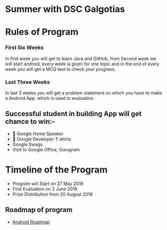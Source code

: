 # Summer with DSC Galgotias

# Rules of Program
### First Six Weeks
In first week you will get to learn Java and GitHub, from Second week we will start android, every week is given for 
one topic and in the end of every week you will get a MCQ test to check your progress. 
### Last Three Weeks
In last 3 weeks you will get a problem statement on which you have to make a  Android App. which is used to evaluation. 

## Successful student in building App will get chance to win:-
* 🥇 Google Home Speaker
* 🥇 Google Developer T-shirts
*   Google Swags
*   Visit to Google Office, Gurugram
 
# Timeline of the Program

* Program will Start on 27 May 2019
* First Evaluation on 2 June 2019
* Prize Distribution from 20 August 2019

## Roadmap of program

* [Android Roadmap](https://github.com/Leo5661/dev_Roadmap/wiki/Android-Roadmap)

